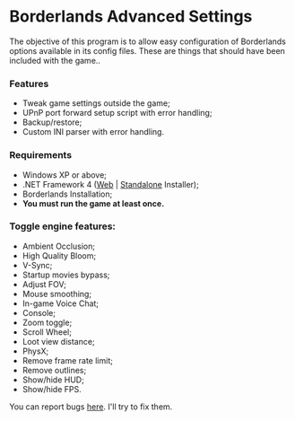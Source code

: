 # Borderlands Advanced Settings

The objective of this program is to allow easy configuration of Borderlands options available in its config files. These are things that should have been included with the game..

### Features
* Tweak game settings outside the game;
* UPnP port forward setup script with error handling;
* Backup/restore;
* Custom INI parser with error handling.

### Requirements
* Windows XP or above;
* .NET Framework 4 ([Web](https://www.microsoft.com/en-us/download/details.aspx?id=17851) | [Standalone](https://www.microsoft.com/en-us/download/details.aspx?id=17718) Installer);
* Borderlands Installation;
* **You must run the game at least once.**

### Toggle engine features:
* Ambient Occlusion;
* High Quality Bloom;
* V-Sync;
* Startup movies bypass;
* Adjust FOV;
* Mouse smoothing;
* In-game Voice Chat;
* Console;
* Zoom toggle;
* Scroll Wheel;
* Loot view distance;
* PhysX;
* Remove frame rate limit;
* Remove outlines;
* Show/hide HUD;
* Show/hide FPS.

You can report bugs [here](https://github.com/TheLonerD/BorderlandsAdvancedConfig/issues). I'll try to fix them.

